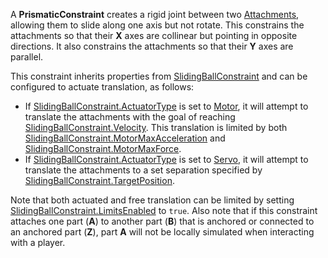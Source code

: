 A **PrismaticConstraint** creates a rigid joint between two [Attachments](https://developer.roblox.com/en-us/api-reference/class/Attachment), allowing them to slide along one axis but not rotate. This constrains the attachments so that their **X** axes are collinear but pointing in opposite directions. It also constrains the attachments so that their **Y** axes are parallel.

This constraint inherits properties from [SlidingBallConstraint](https://developer.roblox.com/en-us/api-reference/class/SlidingBallConstraint) and can be configured to actuate translation, as follows:

*   If [SlidingBallConstraint.ActuatorType](https://developer.roblox.com/en-us/api-reference/property/SlidingBallConstraint/ActuatorType) is set to [Motor](https://developer.roblox.com/en-us/api-reference/enum/ActuatorType), it will attempt to translate the attachments with the goal of reaching [SlidingBallConstraint.Velocity](https://developer.roblox.com/en-us/api-reference/property/SlidingBallConstraint/Velocity). This translation is limited by both [SlidingBallConstraint.MotorMaxAcceleration](https://developer.roblox.com/en-us/api-reference/property/SlidingBallConstraint/MotorMaxAcceleration) and [SlidingBallConstraint.MotorMaxForce](https://developer.roblox.com/en-us/api-reference/property/SlidingBallConstraint/MotorMaxForce).
*   If [SlidingBallConstraint.ActuatorType](https://developer.roblox.com/en-us/api-reference/property/SlidingBallConstraint/ActuatorType) is set to [Servo](https://developer.roblox.com/en-us/api-reference/enum/ActuatorType), it will attempt to translate the attachments to a set separation specified by [SlidingBallConstraint.TargetPosition](https://developer.roblox.com/en-us/api-reference/property/SlidingBallConstraint/TargetPosition).

Note that both actuated and free translation can be limited by setting [SlidingBallConstraint.LimitsEnabled](https://developer.roblox.com/en-us/api-reference/property/SlidingBallConstraint/LimitsEnabled) to `true`. Also note that if this constraint attaches one part (**A**) to another part (**B**) that is anchored or connected to an anchored part (**Z**), part **A** will not be locally simulated when interacting with a player.